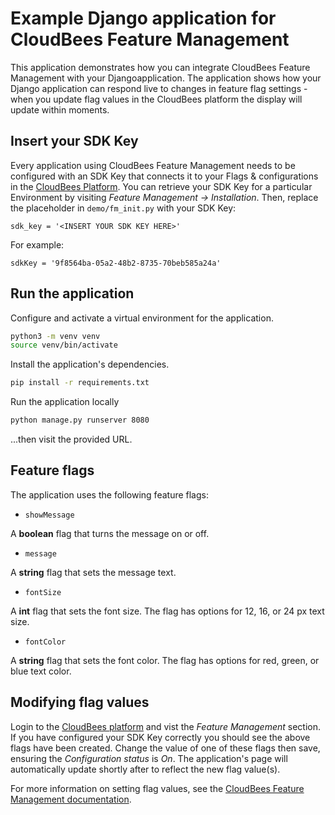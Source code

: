 # Example Django application for CloudBees Feature Management

This application demonstrates how you can integrate CloudBees Feature Management with your Djangoapplication.
The application shows how your Django application can respond live to changes in feature flag settings - when you update flag values in the CloudBees platform the display will update within moments.

## Insert your SDK Key

Every application using CloudBees Feature Management needs to be configured with an SDK Key that connects it to your Flags & configurations in the [CloudBees Platform](https://cloudbees.io/).
You can retrieve your SDK Key for a particular Environment by visiting _Feature Management -> Installation_.
Then, replace the placeholder in `demo/fm_init.py` with your SDK Key:

`sdk_key = '<INSERT YOUR SDK KEY HERE>'`

For example:

`sdkKey = '9f8564ba-05a2-48b2-8735-70beb585a24a'`

## Run the application

Configure and activate a virtual environment for the application.

```bash
python3 -m venv venv
source venv/bin/activate
```

Install the application's dependencies.

```bash
pip install -r requirements.txt
```

Run the application locally

```bash
python manage.py runserver 8080
```

...then visit the provided URL.

## Feature flags

The application uses the following feature flags:

- `showMessage`

A **boolean** flag that turns the message on or off.

- `message`

A **string** flag that sets the message text.

- `fontSize`

A **int** flag that sets the font size. The flag has options for 12, 16, or 24 px text size.

- `fontColor`

A **string** flag that sets the font color. The flag has options for red, green, or blue text color.

## Modifying flag values

Login to the [CloudBees platform](https://cloudbees.io/) and vist the _Feature Management_ section.
If you have configured your SDK Key correctly you should see the above flags have been created.
Change the value of one of these flags then save, ensuring the _Configuration status_ is _On_.
The application's page will automatically update shortly after to reflect the new flag value(s).

For more information on setting flag values, see the [CloudBees Feature Management documentation](https://docs.cloudbees.io/docs/cloudbees-feature-management/latest/).
